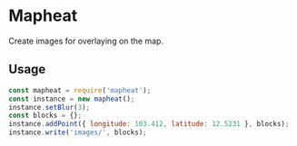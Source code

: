 # Mapheat

Create images for overlaying on the map.

## Usage

```js
const mapheat = require('mapheat');
const instance = new mapheat();
instance.setBlur(3);
const blocks = {};
instance.addPoint({ longitude: 103.412, latitude: 12.5231 }, blocks);
instance.write('images/', blocks);
```
